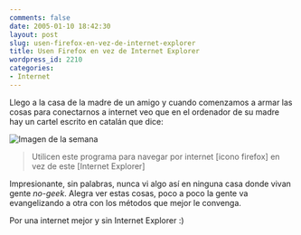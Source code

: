 ```yaml
---
comments: false
date: 2005-01-10 18:42:30
layout: post
slug: usen-firefox-en-vez-de-internet-explorer
title: Usen Firefox en vez de Internet Explorer
wordpress_id: 2210
categories:
- Internet
---
```


Llego a la casa de la madre de un amigo y cuando comenzamos a armar las cosas para conectarnos a internet veo que en el ordenador de su madre hay un cartel escrito en catalán que dice:




![Imagen de la semana](http://farm1.staticflickr.com/9/12453153_59f0edb8c7_b.jpg)




> Utilicen este programa para navegar por internet [icono firefox] en vez de este [Internet Explorer]





Impresionante, sin palabras, nunca vi algo así en ninguna casa donde vivan gente _no-geek_. Alegra ver estas cosas, poco a poco la gente va evangelizando a otra con los métodos que mejor le convenga.





Por una internet mejor y sin Internet Explorer :)

